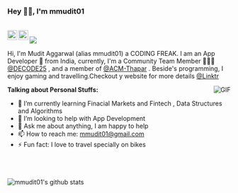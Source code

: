 ### Hey 👋🏽, I'm mmudit01

<br/>
<a href="https://www.linkedin.com/in/mudit-aggarwal-549b44158/">
  <img align="left" alt="Mudit's LinkdeIN" width="22px" src="https://cdn.jsdelivr.net/npm/simple-icons@v3/icons/linkedin.svg" />
</a>

<a href="https://www.instagram.com/mudit.aggarwal.23/">
  <img align="left" alt="Mudit's Instagram" width="22px" src="https://cdn.jsdelivr.net/npm/simple-icons@v3/icons/instagram.svg" />
</a>

![](https://visitor-badge.glitch.me/badge?page_id=mmudit01.mmudit01)
<br />

Hi, I'm Mudit Aggarwal (alias mmudit01) a CODING FREAK. I am an App Developer 🚀 from India, currently, I'm a Community Team Member 🙍🏽‍♂️ [@DECODE25](https://github.com/DECODE25) , and a member of [@ACM-Thapar](https://github.com/ACM-Thapar) . Beside's programming, I enjoy gaming and travelling.Checkout y website for more details [@Linktr](https://linktr.ee/mmudit01)

  <img align="right" alt="GIF" src="https://media.giphy.com/media/jTNG3RF6EwbkpD4LZx/giphy.gif" />
  
**Talking about Personal Stuffs:**

- 🌱 I’m currently learning Finacial Markets and Fintech , Data Structures and Algorithms
- 🤔 I’m looking to help with App Development
- 💬 Ask me about anything, I am happy to help
- 📫 How to reach me: mmudit01@gmail.com
- ⚡ Fun fact: I love to travel specially on bikes

<br>
<br>

![mmudit01's github stats](https://github-readme-stats.vercel.app/api?username=mmudit01&show_icons=true&theme=tokyonight&locale=en&count_private=true%22%20alt=%22mmudit01)
